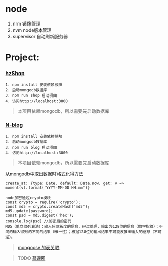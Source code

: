 # node

1. nrm 镜像管理
2. nvm node版本管理
3. supervisor 自动刷新服务器

# Project:
### [hzShop](http://www.hubwiz.com/course/549a704f88dba0136c371703/)
    1. npm install 安装依赖模块
    2. 启动mongodb数据库
    3. npm run shop 启动项目
    4. 访问http://localhost:3000
> 本项目依赖mongodb，所以需要先启动数据库

### [N-blog](https://github.com/nswbmw/N-blog)
    1. npm install 安装依赖模块
    2. 启动mongodb数据库
    3. npm run blog 启动项目
    4. 访问http://localhost:3000
> 本项目依赖mongodb，所以需要先启动数据库

从mongodb中取出数据时格式化得方法

`create_at: {type: Date, default: Date.now, get: v => moment(v).format('YYYY-MM-DD HH:mm')}`

>
    node加密通过crypto模块
    const crypto = require('crypto');
    const md5 = crypto.createHash('md5');
    md5.update(password);
    const psd = md5.digest('hex');
    console.log(psd) //加密后的密码
    MD5（单向散列算法）：输入任意长度的信息，经过处理，输出为128位的信息（数字指纹）；不同的输入得到的不同的结果（唯一性）；根据128位的输出结果不可能反推出输入的信息（不可逆）。
>

> [mongoose 的表关联 ](http://blog.csdn.net/hellochenlu/article/details/50467563)

> TODO
[慕课网](http://www.imooc.com/learn/75)
